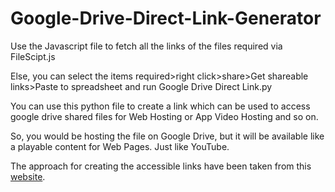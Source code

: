 # Google-Drive-Direct-Link-Generator

Use the Javascript file to fetch all the links of the files required via FileScipt.js


Else, you can select the items required>right click>share>Get shareable links>Paste to spreadsheet and run Google Drive Direct Link.py


You can use this python file to create a link which can be used to access google drive shared files for Web Hosting or App Video Hosting and so on.


So, you would be hosting the file on Google Drive, but it will be available like a playable content for Web Pages. Just like YouTube.


The approach for creating the accessible links have been taken from this [website](https://www.wonderplugin.com/online-tools/google-drive-direct-link-generator/).
